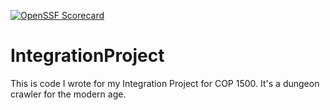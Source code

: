 [![OpenSSF Scorecard](htt‌ps://api.securityscorecards.dev/projects/github.com/michaelabryan/IntegrationProject/badge)](htt‌ps://securityscorecards.dev/viewer/?uri=github.com/michaelabryan/IntegrationProject)
# IntegrationProject
This is code I wrote for my Integration Project for COP 1500. It's a dungeon crawler for the modern age.

